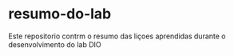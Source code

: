 # resumo-do-lab
Este repositorio contrm o resumo das liçoes aprendidas durante o desenvolvimento do lab DIO
